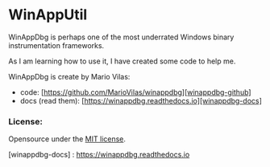 # WinAppUtil
WinAppDbg is perhaps one of the most underrated Windows binary instrumentation frameworks.

As I am learning how to use it, I have created some code to help me.

WinAppDbg is create by Mario Vilas:

- code: [https://github.com/MarioVilas/winappdbg][winappdbg-github]
- docs (read them): [https://winappdbg.readthedocs.io][winappdbg-docs]

### License:
Opensource under the [MIT license](license).

<!-- links -->
[winappdbg-github]: https://github.com/MarioVilas/winappdbg
[winappdbg-docs]  : https://winappdbg.readthedocs.io

